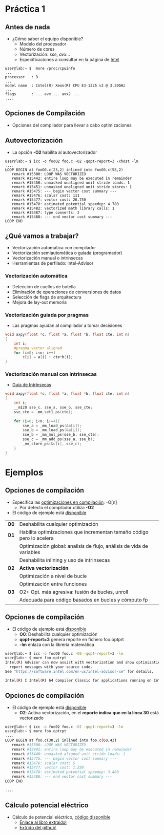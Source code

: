 # Práctica 1

## Antes de nada 
* ¿Cómo saber el equipo disponible?
    * Modelo del procesador
    * Número de cores
    * Vectorización: *sse*, *avx*...
    * Especificaciones a consultar en la página de [Intel](https://ark.intel.com/content/www/es/es/ark.html\#@PanelLabel122139)

```console
user@lab:~ $  more /proc/cpuinfo 
...
processor	: 3
...
model name	: Intel(R) Xeon(R) CPU E3-1225 v3 @ 3.20GHz
...
flags		: ... avx ... avx2 ...
....
```

## Opciones de Compilación
* Opciones del compilador para llevar a cabo optimizaciones

## Autovectorización
* La opción **-O2** habilita al autovectorizador

```console
user@lab:~ $ icc -o fooO2 foo.c -O2 -qopt-report=3 -xhost -lm
....
LOOP BEGIN at fooO0.c(23,2) inlined into fooO0.c(58,2)
   remark #15300: LOOP WAS VECTORIZED
   remark #15442: entire loop may be executed in remainder
   remark #15450: unmasked unaligned unit stride loads: 1 
   remark #15451: unmasked unaligned unit stride stores: 1 
   remark #15475: --- begin vector cost summary ---
   remark #15476: scalar cost: 111 
   remark #15477: vector cost: 20.750 
   remark #15478: estimated potential speedup: 4.780 
   remark #15482: vectorized math library calls: 1 
   remark #15487: type converts: 2 
   remark #15488: --- end vector cost summary ---
LOOP END
```

## ¿Qué vamos a trabajar?
* Vectorización automática con compilador
* Vectorización semiautomática o guiada (programador)
* Vectorización manual o intrínsecas
* Herramientas de perfilado: Intel-Advisor

### Vectorización automática
* Detección de cuellos de botella
* Eliminación de operaciones de conversiones de datos
* Selección de flags de arquitectura
* Mejora de lay-out memoria

### Vectorización guiada por pragmas
* Las pragmas ayudan al compilador a tomar decisiones

```c
void axpy(float *c, float *a, float *b, float cte, int n)
{
	int i;
	#pragma vector aligned
	for (i=0; i<n; i++)
		c[i] = a[i] + cte*b[i];
}
```

### Vectorización manual con intrínsecas
* [Guía de Intrínsecas](https://software.intel.com/sites/landingpage/IntrinsicsGuide/)

```c
void axpy(float *c, float *a, float *b, float cte, int n)
{
	int i;
	__m128 sse_c, sse_a, sse_b, sse_cte;
	sse_cte = _mm_set1_ps(cte);
	
	for (i=0; i<n; i+=4){
		sse_a = _mm_load_ps(&a[i]);
		sse_b = _mm_load_ps(&a[i]);
		sse_b = _mm_mul_ps(sse_b, sse_cte);
		sse_c = _mm_add_ps(sse_a, sse_b);
		_mm_store_ps(&c[i], sse_c);
	}
}
```


# Ejemplos
## Opciones de compilación 
* Especifica las [optimizaciones en compilación](https://software.intel.com/en-us/cpp-compiler-developer-guide-and-reference-o): -O[n]
    * Por defecto el compilador utiliza **-O2**
* El código de ejemplo está [disponible](CompilerOpt/foo.c)

|   |   |
|---|---|
| **O0** |  Deshabilita cualquier optimización                                                   |
| **O1** |  Habilita optimizaciones que incrementan tamaño código pero lo acelera                |
|        |  Optimización global: analisis de flujo, análisis de vida de variables                |
|        |  Deshabilita inlining y uso de intrinsecas                                            |
| **O2** | **Activa vectorización**                                                              |
|        | Optimización a nivel de bucle                                                         |
|        | Optimización entre funciones                                                          |
| **O3** | O2+ Opt. más agresiva: fusión de bucles, unroll                                       |
|        | Adecuada para código basados en bucles y cómputo fp                                   |

[^2]: \url{}

## Opciones de compilación
* El código de ejemplo está [disponible](CompilerOpt/foo.c)
    * **O0**: Deshabilita cualquier optimización
    * **qopt-report=3** genera reporte en fichero foo.optprt
    * **-lm** enlaza con la librería matemática

```sh
user@lab:~ $ icc -o fooO0 foo.c -O0 -qopt-report=3 -lm
user@lab:~ $ more foo.optrpt 
Intel(R) Advisor can now assist with vectorization and show optimization
  report messages with your source code.
See "https://software.intel.com/en-us/intel-advisor-xe" for details.

Intel(R) C Intel(R) 64 Compiler Classic for applications running on Intel(R) 64, Version 2021.5.0 Build 20211109_000000
```

## Opciones de compilación
* El código de ejemplo está [disponible](CompilerOpt/foo.c)
    * **O2**: Activa vectorización, en el **reporte indica que en la línea 30** está vectorizado


```sh
user@lab:~ $ icc -o foo02 foo.c -O2 -qopt-report=3 -lm
user@lab:~ $ more foo.optrpt 
....
LOOP BEGIN at foo.c(30,2) inlined into foo.c(60,43)
   remark #15300: LOOP WAS VECTORIZED
   remark #15442: entire loop may be executed in remainder
   remark #15448: unmasked aligned unit stride loads: 1 
   remark #15475: --- begin vector cost summary ---
   remark #15476: scalar cost: 5 
   remark #15477: vector cost: 1.250 
   remark #15478: estimated potential speedup: 3.480 
   remark #15488: --- end vector cost summary ---
LOOP END

....
```

## Cálculo potencial eléctrico
* Cálculo de potencial eléctrico, [código disponible](ElectricPotential/) 
    * [Enlace al libro extraido!](https://colfaxresearch.com/second-edition-of-parallel-programming-and-optimization-with-intel-xeon-phi-coprocessors/)
    * [Extrido del github!](https://github.com/ColfaxResearch/HOW-Series-Labs/tree/master/4/4.02-vectorization-data-structures-coulomb)






